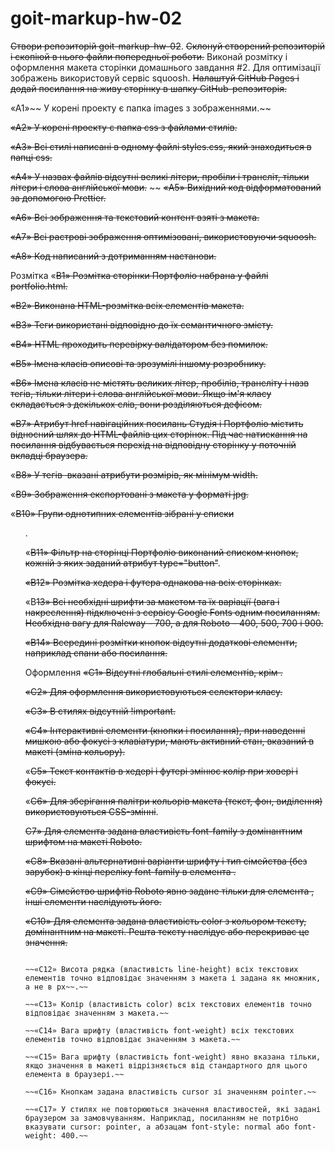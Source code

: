 # goit-markup-hw-02

~~Створи репозиторій goit-markup-hw-02~~.
~~Склонуй створений репозиторій і скопіюй в нього файли попередньої роботи.~~
Виконай розмітку і оформлення макета сторінки домашнього завдання #2.
Для оптимізації зображень використовуй сервіс squoosh.
~~Налаштуй GitHub Pages і додай посилання на живу сторінку в шапку GitHub-репозиторія.~~

«A1»~~ У корені проекту є папка images з зображеннями.~~

~~«A2» У корені проекту є папка css з файлами стилів.~~

~~«A3» Всі стилі написані в одному файлі styles.css, який знаходиться в папці css.~~

~~«A4» У назвах файлів відсутні великі літери, пробіли і трансліт, тільки літери і слова англійської мови.~~
~~
~~«A5» Вихідний код відформатований за допомогою Prettier.~~

~~«A6» Всі зображення та текстовий контент взяті з макета.~~

~~«A7» Всі растрові зображення оптимізовані, використовуючи squoosh.~~

~~«A8» Код написаний з дотриманням настанови.~~

Розмітка
«~~B1» Розмітка сторінки Портфоліо набрана у файлі portfolio.html.~~

~~«B2» Виконана HTML-розмітка всіх елементів макета.~~

~~«B3» Теги використані відповідно до їх семантичного змісту.~~

~~«B4» HTML проходить перевірку валідатором без помилок.~~

~~«B5» Імена класів описові та зрозумілі іншому розробнику.~~

~~«B6» Імена класів не містять великих літер, пробілів, трансліту і назв тегів, тільки літери і слова англійської мови. Якщо ім'я класу складається з декількох слів, вони розділяються дефісом.~~

~~«B7» Атрибут href навігаційних посилань Студія і Портфоліо містить відносний шлях до HTML-файлів цих сторінок. Під час натискання на посилання відбувається перехід на відповідну сторінку у поточній вкладці браузера.~~

«~~B8» У тегів <img> вказані атрибути розмірів, як мінімум width.~~

«~~B9» Зображення експортовані з макета у форматі jpg.~~

«~~B10» Групи однотипних елементів зібрані у списки <ul>.~~

«~~B11» ~~Фільтр~~ на сторінці Портфоліо виконаний списком кнопок, кожній з яких заданий атрибут type="button"~~.

~~«B12» Розмітка хедера і футера однакова на всіх сторінках.~~

«B~~13» Всі необхідні шрифти за макетом та їх варіації (вага і накреслення) підключені з сервісу Google Fonts одним посиланням. Необхідна вагу для Raleway – 700, а для Roboto – 400, 500, 700 і 900.~~

~~«B14» Всередині розмітки кнопок відсутні додаткові елементи, наприклад спани або посилання.~~

Оформлення
~~«C1» Відсутні глобальні стилі елементів, крім <body>.~~

~~«C2» Для оформлення використовуються селектори класу.~~

~~«C3» В стилях відсутній !important.~~

~~«C4» Інтерактивні елементи (кнопки і посилання), при наведенні мишкою або фокусі з клавіатури, мають активний стан, вказаний в макеті (зміна кольору).~~

«~~С5» Текст контактів в хедері і футері змінює колір при ховері і фокусі.~~

«~~C6» Для зберігання палітри кольорів макета (текст, фон, виділення) використовуються CSS-змінні~~.

~~С7» Для елемента <body> задана властивість font-family з домінантним шрифтом на макеті Roboto.~~

~~«С8» Вказані альтернативні варіанти шрифту і тип сімейства (без зарубок) в кінці переліку font-family в елемента <body>.~~

~~«С9» Сімейство шрифтів Roboto явно задане тільки для елемента <body>, інші елементи наслідують його.~~

~~«С10» Для елемента <body> задана властивість color з кольором тексту, домінантним на макеті. Решта тексту наслідує або перекриває це значення.~~

~~~~«С11» Розмір шрифту (властивість font-size) всіх текстових елементів точно відповідає значенням з макета~~.

~~«С12» Висота рядка (властивість line-height) всіх текстових елементів точно відповідає значенням з макета і задана як множник, а не в px~~.~~

~~«С13» Колір (властивість color) всіх текстових елементів точно відповідає значенням з макета.~~

~~«С14» Вага шрифту (властивість font-weight) всіх текстових елементів точно відповідає значенням з макета.~~

~~«С15» Вага шрифту (властивість font-weight) явно вказана тільки, якщо значення в макеті відрізняється від стандартного для цього елемента в браузері.~~

~~«С16» Кнопкам задана властивість cursor зі значенням pointer.~~

~~«С17» У стилях не повторюються значення властивостей, які задані браузером за замовчуванням. Наприклад, посиланням не потрібно вказувати cursor: pointer, а абзацам font-style: normal або font-weight: 400.~~
